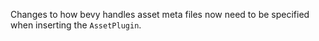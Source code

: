 
Changes to how bevy handles asset meta files now need to be specified when inserting the `AssetPlugin`.
